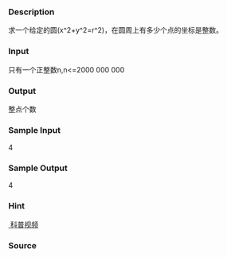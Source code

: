 
### Description
求一个给定的圆(x^2+y^2=r^2)，在圆周上有多少个点的坐标是整数。 
### Input
只有一个正整数n,n<=2000 000 000
### Output
整点个数 
### Sample Input
4
### Sample Output
4
### Hint
[ 科普视频](http://www.lydsy.com/JudgeOnline/upload/1041.flv)
### Source
